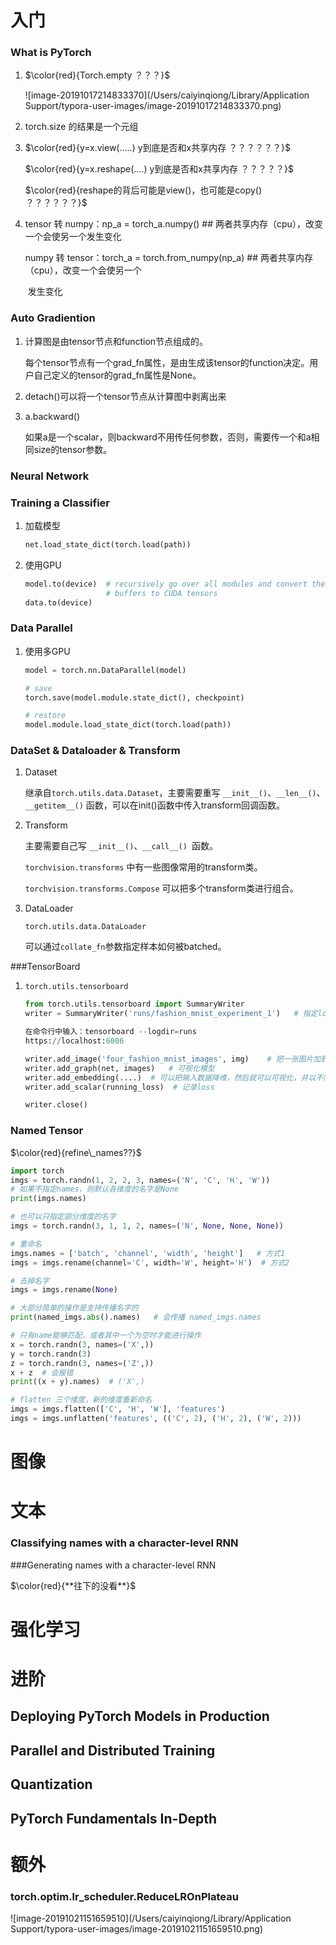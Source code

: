 # 入门

### What is PyTorch

1. $\color{red}{Torch.empty ？？？}$

   ![image-20191017214833370](/Users/caiyinqiong/Library/Application Support/typora-user-images/image-20191017214833370.png)

2. torch.size 的结果是一个元组

3. $\color{red}{y=x.view(.....)     y到底是否和x共享内存 ？？？？？？}$

   $\color{red}{y=x.reshape(....)   y到底是否和x共享内存 ？？？？？}$

   $\color{red}{reshape的背后可能是view()，也可能是copy()   ？？？？？？}$

4. tensor 转 numpy：np_a = torch_a.numpy()     ## 两者共享内存（cpu），改变一个会使另一个发生变化

   numpy 转 tensor：torch_a = torch.from_numpy(np_a)     ## 两者共享内存（cpu），改变一个会使另一个

   ​                                  发生变化

### Auto Gradiention

1. 计算图是由tensor节点和function节点组成的。

   每个tensor节点有一个grad_fn属性，是由生成该tensor的function决定。用户自己定义的tensor的grad_fn属性是None。

2. detach()可以将一个tensor节点从计算图中剥离出来

3. a.backward()

   如果a是一个scalar，则backward不用传任何参数，否则，需要传一个和a相同size的tensor参数。

### Neural Network

### Training a Classifier

1. 加载模型

   ```python
   net.load_state_dict(torch.load(path))
   ```

2. 使用GPU

   ```python
   model.to(device)  # recursively go over all modules and convert their parameters and 
                     # buffers to CUDA tensors
   data.to(device)
   ```

### Data Parallel

1. 使用多GPU

   ```python
   model = torch.nn.DataParallel(model)
   
   # save
   torch.save(model.module.state_dict(), checkpoint)
   
   # restore
   model.module.load_state_dict(torch.load(path))      
   ```

### DataSet & Dataloader & Transform

1. Dataset

   继承自`torch.utils.data.Dataset`，主要需要重写 `__init__()`、`__len__()`、`__getitem__()` 函数，可以在init()函数中传入transform回调函数。

2. Transform

   主要需要自己写 `__init__()`、`__call__() `函数。

   `torchvision.transforms` 中有一些图像常用的transform类。

   `torchvision.transforms.Compose` 可以把多个transform类进行组合。

3. DataLoader

   `torch.utils.data.DataLoader`

   可以通过`collate_fn`参数指定样本如何被batched。

###TensorBoard

1. `torch.utils.tensorboard` 

   ```PYTHON
   from torch.utils.tensorboard import SummaryWriter
   writer = SummaryWriter('runs/fashion_mnist_experiment_1')   # 指定logdir
   
   在命令行中输入：tensorboard --logdir=runs
   https://localhost:6006
   
   writer.add_image('four_fashion_mnist_images', img)    # 把一张图片加到tensorboard中
   writer.add_graph(net, images)   # 可视化模型
   writer.add_embedding(....)  # 可以把输入数据降维，然后就可以可视化，并以不同的标签显示不同的颜色
   writer.add_scalar(running_loss)  # 记录loss
   
   writer.close()
   ```

### Named Tensor

$\color{red}{refine\_names??}$

```PYTHON
import torch
imgs = torch.randn(1, 2, 2, 3, names=('N', 'C', 'H', 'W'))
# 如果不指定names，则默认各维度的名字是None
print(imgs.names)

# 也可以只指定部分维度的名字
imgs = torch.randn(3, 1, 1, 2, names=('N', None, None, None))

# 重命名
imgs.names = ['batch', 'channel', 'width', 'height']   # 方式1
imgs = imgs.rename(channel='C', width='W', height='H')  # 方式2

# 去掉名字
imgs = imgs.rename(None) 

# 大部分简单的操作是支持传播名字的
print(named_imgs.abs().names)   # 会传播 named_imgs.names

# 只有name能够匹配，或者其中一个为空时才能进行操作
x = torch.randn(3, names=('X',))
y = torch.randn(3)
z = torch.randn(3, names=('Z',))
x + z  # 会报错
print((x + y).names)  # ('X',)

# flatten 三个维度，新的维度重新命名
imgs = imgs.flatten(['C', 'H', 'W'], 'features')
imgs = imgs.unflatten('features', (('C', 2), ('H', 2), ('W', 2)))
```



# 图像



# 文本

### Classifying names with a character-level RNN

###Generating names with a character-level RNN

$\color{red}{**往下的没看**}$

# 强化学习



# 进阶

## Deploying PyTorch Models in Production

## Parallel and Distributed Training

## Quantization

## PyTorch Fundamentals In-Depth



# 额外

### torch.optim.lr_scheduler.ReduceLROnPlateau

![image-20191021151659510](/Users/caiyinqiong/Library/Application Support/typora-user-images/image-20191021151659510.png)































